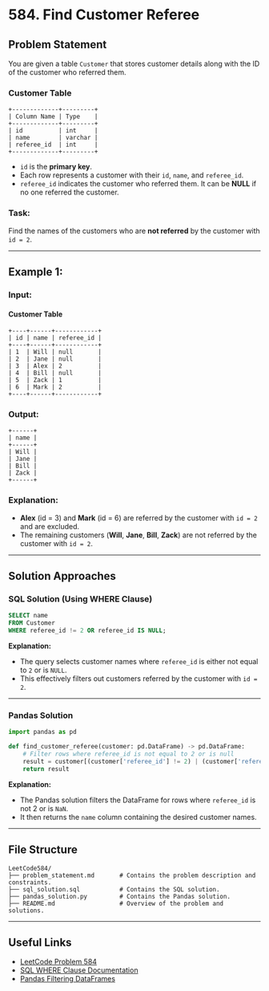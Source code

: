 

# **584. Find Customer Referee**

## **Problem Statement**
You are given a table `Customer` that stores customer details along with the ID of the customer who referred them.

### **Customer Table**
```
+-------------+---------+
| Column Name | Type    |
+-------------+---------+
| id          | int     |
| name        | varchar |
| referee_id  | int     |
+-------------+---------+
```
- `id` is the **primary key**.
- Each row represents a customer with their `id`, `name`, and `referee_id`.
- `referee_id` indicates the customer who referred them. It can be **NULL** if no one referred the customer.

### **Task:**
Find the names of the customers who are **not referred** by the customer with `id = 2`.

---

## **Example 1:**

### **Input:**
#### **Customer Table**
```
+----+------+------------+
| id | name | referee_id |
+----+------+------------+
| 1  | Will | null       |
| 2  | Jane | null       |
| 3  | Alex | 2          |
| 4  | Bill | null       |
| 5  | Zack | 1          |
| 6  | Mark | 2          |
+----+------+------------+
```

### **Output:**
```
+------+
| name |
+------+
| Will |
| Jane |
| Bill |
| Zack |
+------+
```

### **Explanation:**
- **Alex** (id = 3) and **Mark** (id = 6) are referred by the customer with `id = 2` and are excluded.
- The remaining customers (**Will**, **Jane**, **Bill**, **Zack**) are not referred by the customer with `id = 2`.

---

## **Solution Approaches**

### **SQL Solution (Using WHERE Clause)**
```sql
SELECT name
FROM Customer
WHERE referee_id != 2 OR referee_id IS NULL;
```
**Explanation:**
- The query selects customer names where `referee_id` is either not equal to `2` or is `NULL`.
- This effectively filters out customers referred by the customer with `id = 2`.

---

### **Pandas Solution**
```python
import pandas as pd

def find_customer_referee(customer: pd.DataFrame) -> pd.DataFrame:
    # Filter rows where referee_id is not equal to 2 or is null
    result = customer[(customer['referee_id'] != 2) | (customer['referee_id'].isnull())][['name']]
    return result
```
**Explanation:**
- The Pandas solution filters the DataFrame for rows where `referee_id` is not 2 or is `NaN`.
- It then returns the `name` column containing the desired customer names.

---

## **File Structure**
```
LeetCode584/
├── problem_statement.md       # Contains the problem description and constraints.
├── sql_solution.sql           # Contains the SQL solution.
├── pandas_solution.py         # Contains the Pandas solution.
├── README.md                  # Overview of the problem and solutions.
```

---

## **Useful Links**
- [LeetCode Problem 584](https://leetcode.com/problems/find-customer-referee/)
- [SQL WHERE Clause Documentation](https://www.w3schools.com/sql/sql_where.asp)
- [Pandas Filtering DataFrames](https://pandas.pydata.org/docs/reference/api/pandas.DataFrame.html)

